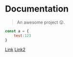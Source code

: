 # Documentation

> An awesome project 😛.

```js
const a = {
	test:123
}
```
[Link](quickstart.md)
[Link2]({{baseURL}}frog)